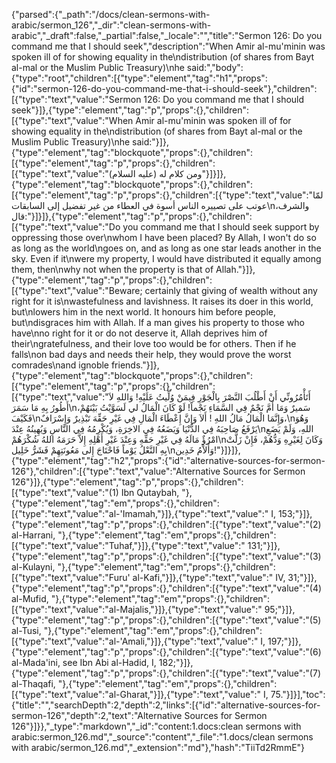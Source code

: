 {"parsed":{"_path":"/docs/clean-sermons-with-arabic/sermon_126","_dir":"clean-sermons-with-arabic","_draft":false,"_partial":false,"_locale":"","title":"Sermon 126:  Do you command me that I should seek","description":"When Amir al-mu'minin was spoken ill of for showing equality in the\ndistribution (of shares from Bayt al-mal or the Muslim Public Treasury)\nhe said:","body":{"type":"root","children":[{"type":"element","tag":"h1","props":{"id":"sermon-126-do-you-command-me-that-i-should-seek"},"children":[{"type":"text","value":"Sermon 126:  Do you command me that I should seek"}]},{"type":"element","tag":"p","props":{},"children":[{"type":"text","value":"When Amir al-mu'minin was spoken ill of for showing equality in the\ndistribution (of shares from Bayt al-mal or the Muslim Public Treasury)\nhe said:"}]},{"type":"element","tag":"blockquote","props":{},"children":[{"type":"element","tag":"p","props":{},"children":[{"type":"text","value":"ومن كلام له (عليه السلام)"}]}]},{"type":"element","tag":"blockquote","props":{},"children":[{"type":"element","tag":"p","props":{},"children":[{"type":"text","value":"لمّا عوتب على تصييره الناس أسوة في العطاء من غير تفضيل إلى السابقات\nوالشرف، قال:"}]}]},{"type":"element","tag":"p","props":{},"children":[{"type":"text","value":"Do you command me that I should seek support by oppressing those over\nwhom I have been placed? By Allah, I won't do so as long as the world\ngoes on, and as long as one star leads another in the sky. Even if it\nwere my property, I would have distributed it equally among them, then\nwhy not when the property is that of Allah."}]},{"type":"element","tag":"p","props":{},"children":[{"type":"text","value":"Beware; certainly that giving of wealth without any right for it is\nwastefulness and lavishness. It raises its doer in this world, but\nlowers him in the next world. It honours him before people, but\ndisgraces him with Allah. If a man gives his property to those who have\nno right for it or do not deserve it, Allah deprives him of their\ngratefulness, and their love too would be for others. Then if he falls\non bad days and needs their help, they would prove the worst comrades\nand ignoble friends."}]},{"type":"element","tag":"blockquote","props":{},"children":[{"type":"element","tag":"p","props":{},"children":[{"type":"text","value":"أَتَأْمُرُونِّي أَنْ أَطْلُبَ النَّصْرَ بِالْجَوْرِ فِيمَنْ وُلِّيتُ عَلَيْهِ! وَاللهِ لاَ أَطُورُ بِهِ مَا سَمَرَ\nسَميرٌ وَمَا أَمَّ نَجْمٌ فِي السَّمَاءِ نَجْماً! لَوْ كَانَ الْمَالُ لي لَسَوَّيْتُ بَيْنَهُمْ، فَكَيْفَ\nوَإِنَّمَا الْمَالُ مَالُ اللهِ ! أَلاَ وَإِنَّ إِعْطَاءَ الْمَالِ فِي غَيْرِ حَقِّهَ تَبْذِيرٌ وَإِسْرَافٌ،\nوَهُوَ يَرْفَعُ صَاحِبَهُ فِي الدُّنْيَا وَيَضَعُهُ فِي الاخِرَةِ، وَيُكْرِمُهُ فِي النَّاسِ وَيُهِينُهُ عِنْدَ\nاللهِ، وَلَمْ يَضَعِ امْرُؤٌ مَالَهُ فِي غَيْرِ حَقِّهِ وَعِنْدَ غَيْرِ أَهْلِهِ إِلاَّ حَرَمَهُ اللهُ شُكْرَهُمْ\nوَكَانَ لِغَيْرِهِ وَدُّهُمْ، فَإِنْ زَلَّتْ بِهِ النَّعْلُ يَوْماً فَاحْتَاجَ إِلى مَعُونَتِهِمْ فَشَرُّ خَلِيل\nوَأَلاْمُ خَدِين!"}]}]},{"type":"element","tag":"h2","props":{"id":"alternative-sources-for-sermon-126"},"children":[{"type":"text","value":"Alternative Sources for Sermon 126"}]},{"type":"element","tag":"p","props":{},"children":[{"type":"text","value":"(1) Ibn Qutaybah, "},{"type":"element","tag":"em","props":{},"children":[{"type":"text","value":"al-'Imamah,"}]},{"type":"text","value":" I, 153;"}]},{"type":"element","tag":"p","props":{},"children":[{"type":"text","value":"(2) al-Harrani, "},{"type":"element","tag":"em","props":{},"children":[{"type":"text","value":"Tuhaf,"}]},{"type":"text","value":" 131;"}]},{"type":"element","tag":"p","props":{},"children":[{"type":"text","value":"(3) al-Kulayni, "},{"type":"element","tag":"em","props":{},"children":[{"type":"text","value":"Furu' al-Kafi,"}]},{"type":"text","value":" IV, 31;"}]},{"type":"element","tag":"p","props":{},"children":[{"type":"text","value":"(4) al-Mufid, "},{"type":"element","tag":"em","props":{},"children":[{"type":"text","value":"al-Majalis,"}]},{"type":"text","value":" 95;"}]},{"type":"element","tag":"p","props":{},"children":[{"type":"text","value":"(5) al-Tusi, "},{"type":"element","tag":"em","props":{},"children":[{"type":"text","value":"al-'Amali,"}]},{"type":"text","value":" I, 197;"}]},{"type":"element","tag":"p","props":{},"children":[{"type":"text","value":"(6) al-Mada'ini, see Ibn Abi al-Hadid, I, 182;"}]},{"type":"element","tag":"p","props":{},"children":[{"type":"text","value":"(7) al-Thaqafi, "},{"type":"element","tag":"em","props":{},"children":[{"type":"text","value":"al-Gharat,"}]},{"type":"text","value":" I, 75."}]}],"toc":{"title":"","searchDepth":2,"depth":2,"links":[{"id":"alternative-sources-for-sermon-126","depth":2,"text":"Alternative Sources for Sermon 126"}]}},"_type":"markdown","_id":"content:1.docs:clean sermons with arabic:sermon_126.md","_source":"content","_file":"1.docs/clean sermons with arabic/sermon_126.md","_extension":"md"},"hash":"TiiTd2RmmE"}